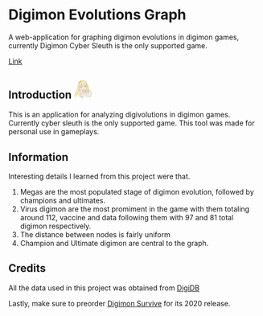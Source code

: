 # Digimon Evolutions Graph

A web-application for graphing digimon evolutions in digimon games, currently Digimon Cyber Sleuth is the only supported game.

[Link](https://glissando.github.io/Digivolution-Graphs/)


## Introduction <img src="images/illustration/Luche.png" width="35">
This is an application for analyzing digivolutions in digimon games. Currently cyber sleuth is the only supported game. This tool was made for personal use in gameplays.

## Information 

Interesting details I learned from this project were that.
1. Megas are the most populated stage of digimon evolution, followed by champions and ultimates.
2. Virus digimon are the most promiment in the game with them totaling around 112, vaccine and data following them with 97 and 81 total digimon respectively.
3. The distance between nodes is fairly uniform
4. Champion and Ultimate digimon are central to the graph.

## Credits
All the data used in this project was obtained from [DigiDB](http://digidb.io/)

Lastly, make sure to preorder [Digimon Survive](https://en.bandainamcoent.eu/digimon/digimon-survive) for its 2020 release.